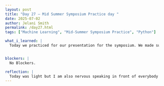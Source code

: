 ```yaml
---
layout: post
title: "Day 27 – Mid Summer Symposium Practice day "
date: 2025-07-02
author: Jelani Smith
permalink: /day27.html
tags: ["Machine Learning", "Mid-Summer Symposium Practice", "Python"]

what_i_learned: |
  Today we practiced for our presentation for the symposium. We made sure all of our slides were done and we filmed the video demo. We also went through and checked our info, made sure our code was good, and made edits to our presentation. We did a live runthrough to practice how we would present and gave each other pointers on how to make the presentation better.


blockers: |
  No Blockers.

reflection: |
  Today was light but I am also nervous speaking in front of everybody tommorow. I'm ready to get it over with though and show everybody our progress. I feel like our project is really cool and we worked really hard on it. I'm ready to show it to everyone.
---
```








